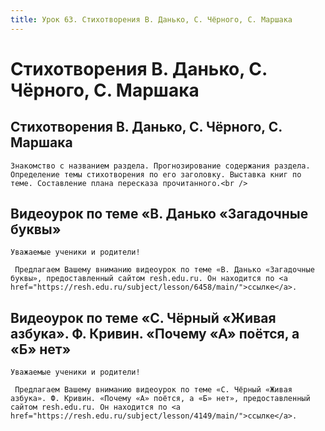 ```yaml
---
title: Урок 63. Стихотворения В. Данько, С. Чёрного, С. Маршака 
---
```


# Стихотворения В. Данько, С. Чёрного, С. Маршака 

## Стихотворения В. Данько, С. Чёрного, С. Маршака

<p>
	Знакомство с названием раздела. Прогнозирование содержания раздела. Определение темы стихотворения по его заголовку. Выставка книг по теме. Составление плана пересказа прочитанного.<br />
</p>

## Видеоурок по теме «В. Данько «Загадочные буквы»

<p>
	Уважаемые ученики и родители!  
</p>
<p>
	 Предлагаем Вашему вниманию видеоурок по теме «В. Данько «Загадочные буквы», предоставленный сайтом resh.edu.ru. Он находится по <a href="https://resh.edu.ru/subject/lesson/6458/main/">ссылке</a>.
</p>

## Видеоурок по теме «С. Чёрный «Живая азбука». Ф. Кривин. «Почему «А» поётся, а «Б» нет»

<p>
	Уважаемые ученики и родители!  
</p>
<p>
	 Предлагаем Вашему вниманию видеоурок по теме «С. Чёрный «Живая азбука». Ф. Кривин. «Почему «А» поётся, а «Б» нет», предоставленный сайтом resh.edu.ru. Он находится по <a href="https://resh.edu.ru/subject/lesson/4149/main/">ссылке</a>.
</p>